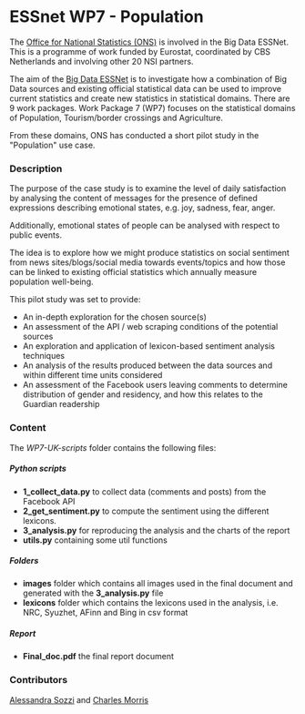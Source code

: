 # ESSnet WP7 - Population #


The [Office for National Statistics (ONS)](https://www.ons.gov.uk/) is involved in the Big Data ESSNet. This is a programme of work funded by Eurostat, coordinated by CBS Netherlands and involving other 20 NSI partners.

The aim of the [Big Data ESSNet](https://webgate.ec.europa.eu/fpfis/mwikis/essnetbigdata/index.php/ESSnet_Big_Data) is to investigate how a combination of Big Data sources and existing official statistical data can be used to improve current statistics and create new statistics in statistical domains.
There are 9 work packages. Work Package 7 (WP7) focuses on the statistical domains of Population, Tourism/border crossings and Agriculture.

From these domains, ONS has conducted a short pilot study in the "Population" use case.

### Description ###

The purpose of the case study is to examine the level of daily satisfaction by analysing the content of messages for the presence of defined expressions describing emotional states, e.g. joy, sadness, fear, anger.

Additionally, emotional states of people can be analysed with respect to public events.

The idea is to explore how we might produce statistics on social sentiment from news sites/blogs/social media towards events/topics and how those can be linked to existing official statistics which annually measure population well-being.

This pilot study was set to provide:

* An in-depth exploration for the chosen source(s)
* An assessment of the API / web scraping conditions of the potential sources
* An exploration and application of lexicon-based sentiment analysis techniques
* An analysis of the results produced between the data sources and within different time units considered
* An assessment of the Facebook users leaving comments to determine distribution of gender and residency, and how this relates to the Guardian readership

### Content ###

The *WP7-UK-scripts* folder contains the following files:

##### Python scripts

* **1_collect_data.py** to collect data (comments and posts) from the Facebook API
* **2_get_sentiment.py** to compute the sentiment using the different lexicons.
* **3_analysis.py** for reproducing the analysis and the charts of the report
* **utils.py** containing some util functions

##### Folders

* **images** folder which contains all images used in the final document and generated with the **3_analysis.py** file
* **lexicons** folder which contains the lexicons used in the analysis, i.e. NRC, Syuzhet, AFinn and Bing in csv format

##### Report

* **Final_doc.pdf** the final report document

### Contributors ###

[Alessandra Sozzi](mailto:alessandra.sozzi@ons.gov.uk) and [Charles Morris](mailto:charles.morris@ons.gov.uk)
